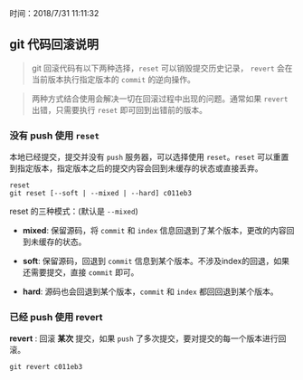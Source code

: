 时间：2018/7/31 11:11:32  


## git 代码回滚说明
 
> git 回滚代码有以下两种选择，`reset` 可以销毁提交历史记录， `revert` 会在当前版本执行指定版本的 `commit` 的逆向操作。  

>  两种方式结合使用会解决一切在回滚过程中出现的问题。通常如果 `revert` 出错，只需要执行 `reset` 即可回到出错前的版本。   

###  没有 push 使用 `reset`  

本地已经提交，提交并没有 `push` 服务器，可以选择使用 `reset`。`reset` 可以重置到指定版本，指定版本之后的提交内容会回到未缓存的状态或直接丢弃。
		
	reset
	git reset [--soft | --mixed | --hard] c011eb3

reset 的三种模式：(默认是 `--mixed`)

* **mixed**: 保留源码，将 `commit` 和 `index` 信息回退到了某个版本，更改的内容回到未缓存的状态。

* **soft**: 保留源码，回退到 `commit` 信息到某个版本。不涉及index的回退，如果还需要提交，直接 `commit` 即可。

* **hard**: 源码也会回退到某个版本，`commit` 和 `index` 都回回退到某个版本。

### 已经 push 使用 revert

**revert** : 回滚 **某次** 提交，如果 `push` 了多次提交，要对提交的每一个版本进行回滚。

	git revert c011eb3
